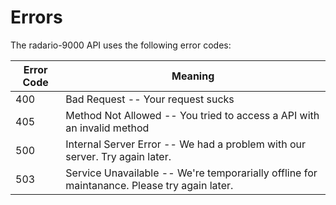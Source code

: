 # Errors

The radario-9000 API uses the following error codes:


Error Code | Meaning
---------- | -------
400 | Bad Request -- Your request sucks
405 | Method Not Allowed -- You tried to access a API with an invalid method
500 | Internal Server Error -- We had a problem with our server. Try again later.
503 | Service Unavailable -- We're temporarially offline for maintanance. Please try again later.
